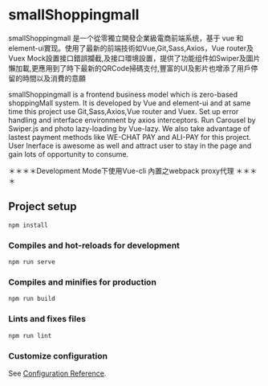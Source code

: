 # smallShoppingmall

smallShoppingmall 是一个從零獨立開發企業級電商前端系统，基于 vue 和 element-ui實现。使用了最新的前端技術如Vue,Git,Sass,Axios，Vue router及Vuex
Mock設置接口錯誤攔截,及接口環境設置，提供了功能组件如Swiper及圖片懶加載,更應用到了時下最新的QRCode掃碼支付,豐富的UI及影片也增添了用戶停留的時間以及消費的意願

smallShoppingmall is a frontend business model which is zero-based shoppingMall system.
It is developed by Vue and element-ui and at same time this project use Git,Sass,Axios,Vue router and Vuex.
Set up error handling and interface environment by  axios interceptors.
Run Carousel by Swiper.js and photo lazy-loading by Vue-lazy.
We also take advantage of lastest payment methods like WE-CHAT PAY and ALI-PAY for this project.
User Inerface is awesome as well and attract user to stay in the page and gain lots of opportunity to consume.

＊＊＊＊Development Mode下使用Vue-cli 內置之webpack proxy代理 ＊＊＊＊

## Project setup
```
npm install
```

### Compiles and hot-reloads for development
```
npm run serve
```


### Compiles and minifies for production
```
npm run build
```

### Lints and fixes files
```
npm run lint
```

### Customize configuration
See [Configuration Reference](https://cli.vuejs.org/config/).
